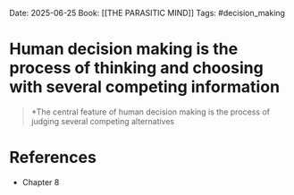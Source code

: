 Date: 2025-06-25
Book: [[THE PARASITIC MIND]]
Tags: #decision_making


# Human decision making is the process  of thinking and choosing with several competing information

>*The central feature of human decision making is the process of judging several competing alternatives

# References
- Chapter 8
 